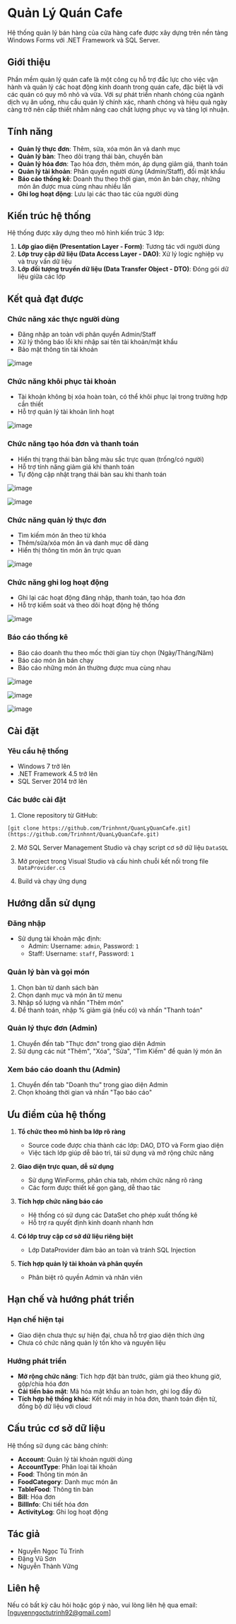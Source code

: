 # Quản Lý Quán Cafe

Hệ thống quản lý bán hàng của cửa hàng cafe được xây dựng trên nền tảng Windows Forms với .NET Framework và SQL Server.

## Giới thiệu

Phần mềm quản lý quán cafe là một công cụ hỗ trợ đắc lực cho việc vận hành và quản lý các hoạt động kinh doanh trong quán cafe, đặc biệt là với các quán có quy mô nhỏ và vừa. Với sự phát triển nhanh chóng của ngành dịch vụ ăn uống, nhu cầu quản lý chính xác, nhanh chóng và hiệu quả ngày càng trở nên cấp thiết nhằm nâng cao chất lượng phục vụ và tăng lợi nhuận.

## Tính năng

- **Quản lý thực đơn**: Thêm, sửa, xóa món ăn và danh mục
- **Quản lý bàn**: Theo dõi trạng thái bàn, chuyển bàn
- **Quản lý hóa đơn**: Tạo hóa đơn, thêm món, áp dụng giảm giá, thanh toán
- **Quản lý tài khoản**: Phân quyền người dùng (Admin/Staff), đổi mật khẩu
- **Báo cáo thống kê**: Doanh thu theo thời gian, món ăn bán chạy, những món ăn được mua cùng nhau nhiều lần
- **Ghi log hoạt động**: Lưu lại các thao tác của người dùng

## Kiến trúc hệ thống

Hệ thống được xây dựng theo mô hình kiến trúc 3 lớp:

1. **Lớp giao diện (Presentation Layer - Form)**: Tương tác với người dùng
2. **Lớp truy cập dữ liệu (Data Access Layer - DAO)**: Xử lý logic nghiệp vụ và truy vấn dữ liệu
3. **Lớp đối tượng truyền dữ liệu (Data Transfer Object - DTO)**: Đóng gói dữ liệu giữa các lớp

## Kết quả đạt được

### Chức năng xác thực người dùng
- Đăng nhập an toàn với phân quyền Admin/Staff
- Xử lý thông báo lỗi khi nhập sai tên tài khoản/mật khẩu
- Bảo mật thông tin tài khoản

![image](https://github.com/user-attachments/assets/486b4173-b0d2-465e-aac1-b2f1e53761aa)

### Chức năng khôi phục tài khoản
- Tài khoản không bị xóa hoàn toàn, có thể khôi phục lại trong trường hợp cần thiết
- Hỗ trợ quản lý tài khoản linh hoạt

![image](https://github.com/user-attachments/assets/8c5f96ed-3328-4c51-8169-f670ee878088)


### Chức năng tạo hóa đơn và thanh toán
- Hiển thị trạng thái bàn bằng màu sắc trực quan (trống/có người)
- Hỗ trợ tính năng giảm giá khi thanh toán
- Tự động cập nhật trạng thái bàn sau khi thanh toán

![image](https://github.com/user-attachments/assets/612814f2-b2e9-488c-9f2e-8c45761334e8)

![image](https://github.com/user-attachments/assets/393fe044-13ca-462b-a3c7-2436ec22ee70)

### Chức năng quản lý thực đơn
- Tìm kiếm món ăn theo từ khóa
- Thêm/sửa/xóa món ăn và danh mục dễ dàng
- Hiển thị thông tin món ăn trực quan

![image](https://github.com/user-attachments/assets/5ca9cd38-434d-4f1b-887c-b1882015fe3e)

### Chức năng ghi log hoạt động
- Ghi lại các hoạt động đăng nhập, thanh toán, tạo hóa đơn
- Hỗ trợ kiểm soát và theo dõi hoạt động hệ thống

![image](https://github.com/user-attachments/assets/fdf40f1c-f374-42f4-965f-cd3e373539a3)

### Báo cáo thống kê
- Báo cáo doanh thu theo mốc thời gian tùy chọn (Ngày/Tháng/Năm)
- Báo cáo món ăn bán chạy
- Báo cáo những món ăn thường được mua cùng nhau

![image](https://github.com/user-attachments/assets/48d9bf71-3633-41af-9a54-319b6f3ca988)

![image](https://github.com/user-attachments/assets/99d85a54-8834-4107-85f7-136b098040df)

![image](https://github.com/user-attachments/assets/10005ceb-0935-45f2-b9f2-516a66108a2d)

## Cài đặt

### Yêu cầu hệ thống

- Windows 7 trở lên
- .NET Framework 4.5 trở lên
- SQL Server 2014 trở lên

### Các bước cài đặt

1. Clone repository từ GitHub:
```
[git clone https://github.com/Trinhnnt/QuanLyQuanCafe.git](https://github.com/Trinhnnt/QuanLyQuanCafe.git)
```
2. Mở SQL Server Management Studio và chạy script cơ sở dữ liệu `DataSQL`

3. Mở project trong Visual Studio và cấu hình chuỗi kết nối trong file `DataProvider.cs`

4. Build và chạy ứng dụng

## Hướng dẫn sử dụng

### Đăng nhập
- Sử dụng tài khoản mặc định:
  - Admin: Username: `admin`, Password: `1`
  - Staff: Username: `staff`, Password: `1`

### Quản lý bàn và gọi món
1. Chọn bàn từ danh sách bàn
2. Chọn danh mục và món ăn từ menu
3. Nhập số lượng và nhấn "Thêm món"
4. Để thanh toán, nhập % giảm giá (nếu có) và nhấn "Thanh toán"

### Quản lý thực đơn (Admin)
1. Chuyển đến tab "Thực đơn" trong giao diện Admin
2. Sử dụng các nút "Thêm", "Xóa", "Sửa", "Tìm Kiếm" để quản lý món ăn

### Xem báo cáo doanh thu (Admin)
1. Chuyển đến tab "Doanh thu" trong giao diện Admin
2. Chọn khoảng thời gian và nhấn "Tạo báo cáo"

## Ưu điểm của hệ thống

1. **Tổ chức theo mô hình ba lớp rõ ràng**
   - Source code được chia thành các lớp: DAO, DTO và Form giao diện
   - Việc tách lớp giúp dễ bảo trì, tái sử dụng và mở rộng chức năng

2. **Giao diện trực quan, dễ sử dụng**
   - Sử dụng WinForms, phân chia tab, nhóm chức năng rõ ràng
   - Các form được thiết kế gọn gàng, dễ thao tác

3. **Tích hợp chức năng báo cáo**
   - Hệ thống có sử dụng các DataSet cho phép xuất thống kê
   - Hỗ trợ ra quyết định kinh doanh nhanh hơn

4. **Có lớp truy cập cơ sở dữ liệu riêng biệt**
   - Lớp DataProvider đảm bảo an toàn và tránh SQL Injection

5. **Tích hợp quản lý tài khoản và phân quyền**
   - Phân biệt rõ quyền Admin và nhân viên

## Hạn chế và hướng phát triển

### Hạn chế hiện tại
- Giao diện chưa thực sự hiện đại, chưa hỗ trợ giao diện thích ứng
- Chưa có chức năng quản lý tồn kho và nguyên liệu

### Hướng phát triển
- **Mở rộng chức năng**: Tích hợp đặt bàn trước, giảm giá theo khung giờ, gộp/chia hóa đơn
- **Cải tiến bảo mật**: Mã hóa mật khẩu an toàn hơn, ghi log đầy đủ
- **Tích hợp hệ thống khác**: Kết nối máy in hóa đơn, thanh toán điện tử, đồng bộ dữ liệu với cloud

## Cấu trúc cơ sở dữ liệu

Hệ thống sử dụng các bảng chính:
- **Account**: Quản lý tài khoản người dùng
- **AccountType**: Phân loại tài khoản
- **Food**: Thông tin món ăn
- **FoodCategory**: Danh mục món ăn
- **TableFood**: Thông tin bàn
- **Bill**: Hóa đơn
- **BillInfo**: Chi tiết hóa đơn
- **ActivityLog**: Ghi log hoạt động

## Tác giả

- Nguyễn Ngọc Tú Trinh
- Đặng Vũ Sơn
- Nguyễn Thành Vững

## Liên hệ

Nếu có bất kỳ câu hỏi hoặc góp ý nào, vui lòng liên hệ qua email: [nguyenngoctutrinh92@gmail.com]
